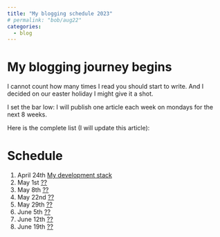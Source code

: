 ```yaml
---
title: "My blogging schedule 2023"
# permalink: "bob/aug22"
categories:
  - blog
---
```


# My blogging journey begins

I cannot count how many times I read you should start to write.
And I decided on our easter holiday I might give it a shot.

I set the bar low: I will publish one article each week on mondays for the next 8 weeks.

Here is the complete list (I will update this article):

# Schedule

1. April 24th [My development stack](/blog/development-stack)
1. May 1st [??](/)
1. May 8th [??](/)
1. May 22nd [??](/)
1. May 29th [??](/)
1. June 5th [??](/)
1. June 12th [??](/)
1. June 19th [??](/)
